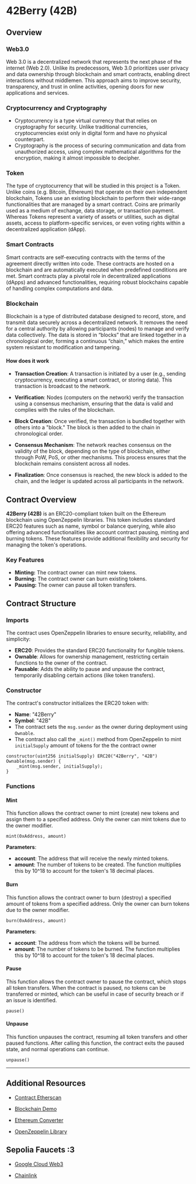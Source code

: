 # 42Berry (42B)

## Overview

### Web3.0

Web 3.0 is a decentralized network that represents the next phase of the internet (Web 2.0). Unlike  its predecessors, Web 3.0 prioritizes user privacy and data ownership through blockchain and smart contracts, enabling direct interactions without middlemen. This approach aims to improve security, transparency, and trust in online activities, opening doors for new applications and services.

### Cryptocurrency and Cryptography

- Cryptocurrency is a type virtual currency that that relies on cryptography for security. Unlike traditional currencies, cryptocurrencies exist only in digital form and have no physical counterpart.  
- Cryptography is the process of securing communication and data from unauthorized access, using complex mathematical algorithms for the encryption, making it almost impossible to decipher.

### Token

The type of cryptocurrency that will be studied in this project is a Token.
Unlike coins (e.g. Bitcoin, Ethereum) that operate on their own independent blockchain, Tokens use an existing blockchain to perform their wide-range functionalities that are managed by a smart contract.
Coins are primarily used as a medium of exchange, data storage, or transaction payment. Whereas Tokens represent a variety of assets or utilities, such as digital assets, access to platform-specific services, or even voting rights within a decentralized application (dApp).

### Smart Contracts

Smart contracts are self-executing contracts with the terms of the agreement directly written into code. These contracts are hosted on a blockchain and are automatically executed when predefined conditions are met. Smart contracts play a pivotal role in decentralized applications (dApps) and advanced functionalities, requiring robust blockchains capable of handling complex computations and data.

### Blockchain

Blockchain is a type of distributed database designed to record, store, and transmit data securely across a decentralized network. It removes the need for a central authority by allowing participants (nodes) to manage and verify data collectively. The data is stored in “blocks” that are linked together in a chronological order, forming a continuous “chain,” which makes the entire system resistant to modification and tampering.

#### How does it work

- **Transaction Creation**: A transaction is initiated by a user (e.g., sending cryptocurrency, executing a smart contract, or storing data). This transaction is broadcast to the network.

- **Verification**: Nodes (computers on the network) verify the transaction using a consensus mechanism, ensuring that the data is valid and complies with the rules of the blockchain.

- **Block Creation**: Once verified, the transaction is bundled together with others into a "block." The block is then added to the chain in chronological order.

- **Consensus Mechanism**: The network reaches consensus on the validity of the block, depending on the type of blockchain, either through PoW, PoS, or other mechanisms. This process ensures that the blockchain remains consistent across all nodes.

- **Finalization**: Once consensus is reached, the new block is added to the chain, and the ledger is updated across all participants in the network.

## Contract Overview

**42Berry (42B)** is an ERC20-compliant token built on the Ethereum blockchain using OpenZeppelin libraries. This token includes standard ERC20 features such as name, symbol or balance querying, while also offering advanced functionalities like account contract pausing, minting and burning tokens. These features provide additional flexibility and security for managing the token's operations.

### Key Features

- **Minting:** The contract owner can mint new tokens.
- **Burning:** The contract owner can burn existing tokens. 
- **Pausing:** The owner can pause all token transfers.

## Contract Structure

### Imports

The contract uses OpenZeppelin libraries to ensure security, reliability, and simplicity:

- **ERC20**: Provides the standard ERC20 functionality for fungible tokens.
- **Ownable**: Allows for ownership management, restricting certain functions to the owner of the contract.
- **Pausable**: Adds the ability to pause and unpause the contract, temporarily disabling certain actions (like token transfers).

### Constructor

The contract's constructor initializes the ERC20 token with:
- **Name**: "42Berry"
- **Symbol**: "42B"
- The contract sets the `msg.sender` as the owner during deployment using `Ownable`.
- The contract also call the `_mint()` method from OpenZeppelin to mint `initialSupply` amount of tokens for the the contract owner

```solidity
constructor(uint256 initialSupply) ERC20("42Berry", "42B") Ownable(msg.sender) {
    _mint(msg.sender, initialSupply);
}
```

### Functions

#### Mint

This function allows the contract owner to mint (create) new tokens and assign them to a specified address. Only the owner can mint tokens due to the owner modifier.

```solidity
mint(0xAddress, amount)
```

**Parameters**:
- **account**: The address that will receive the newly minted tokens.
- **amount**: The number of tokens to be created. The function multiplies this by 10^18 to account for the token's 18 decimal places.

#### Burn

This function allows the contract owner to burn (destroy) a specified amount of tokens from a specified address. Only the owner can burn tokens due to the owner modifier.

```solidity
burn(0xAddress, amount)
```

**Parameters**:
- **account**: The address from which the tokens will be burned.
- **amount**: The number of tokens to be burned. The function multiplies this by 10^18 to account for the token's 18 decimal places.

#### Pause

This function allows the contract owner to pause the contract, which stops all token transfers. When the contract is paused, no tokens can be transferred or minted, which
can be useful in case of security breach or if an issue is identified.

```solidity
pause()
```

#### Unpause

This function unpauses the contract, resuming all token transfers and other paused functions. After calling this function, the contract exits the paused state, and normal operations can continue.

```solidity
unpause()
```

---

## Additional Resources

- [Contract Etherscan](https://sepolia.etherscan.io/address/0xC341Ae4d736087338a7B24F326a8A031DD4Cf00f)

- [Blockchain Demo](https://andersbrownworth.com/blockchain/)

- [Ethereum Converter](https://eth-converter.com/)

- [OpenZeppelin Library](https://docs.openzeppelin.com/contracts/5.x/api/token/erc20#ERC20)

## Sepolia Faucets :3

- [Google Cloud Web3](https://cloud.google.com/application/web3/faucet/ethereum/sepolia)

- [Chainlink](https://faucets.chain.link/sepolia)
